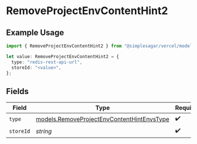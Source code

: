 # RemoveProjectEnvContentHint2

## Example Usage

```typescript
import { RemoveProjectEnvContentHint2 } from "@simplesagar/vercel/models/removeprojectenvop.js";

let value: RemoveProjectEnvContentHint2 = {
  type: "redis-rest-api-url",
  storeId: "<value>",
};
```

## Fields

| Field                                                                                          | Type                                                                                           | Required                                                                                       | Description                                                                                    |
| ---------------------------------------------------------------------------------------------- | ---------------------------------------------------------------------------------------------- | ---------------------------------------------------------------------------------------------- | ---------------------------------------------------------------------------------------------- |
| `type`                                                                                         | [models.RemoveProjectEnvContentHintEnvsType](../models/removeprojectenvcontenthintenvstype.md) | :heavy_check_mark:                                                                             | N/A                                                                                            |
| `storeId`                                                                                      | *string*                                                                                       | :heavy_check_mark:                                                                             | N/A                                                                                            |